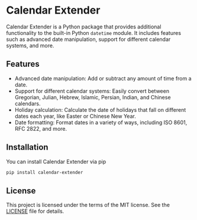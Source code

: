 # Calendar Extender

Calendar Extender is a Python package that provides additional functionality to the built-in Python `datetime` module. It includes features such as advanced date manipulation, support for different calendar systems, and more.


## Features

- Advanced date manipulation: Add or subtract any amount of time from a date.
- Support for different calendar systems: Easily convert between Gregorian, Julian, Hebrew, Islamic, Persian, Indian, and Chinese calendars.
- Holiday calculation: Calculate the date of holidays that fall on different dates each year, like Easter or Chinese New Year.
- Date formatting: Format dates in a variety of ways, including ISO 8601, RFC 2822, and more.

## Installation

You can install Calendar Extender via pip


```bash
pip install calendar-extender
```

## License

This project is licensed under the terms of the MIT license. See the [LICENSE](LICENSE) file for details.

